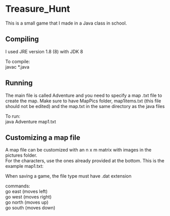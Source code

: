 # Treasure_Hunt
This is a small game that I made in a Java class in school.


## Compiling
I used JRE version 1.8 (8) with JDK 8<br />

To compile:<br />
javac *.java<br />

## Running
The main file is called Adventure and you need to specify a map .txt file to create the map.
Make sure to have MapPics folder, map1items.txt (this file should not be edited) and the map.txt in the same directory as the java files

To run:<br />
java Adventure map1.txt<br />

## Customizing a map file
A map file can be customized with an n x m matrix with images in the pictures folder.<br />
For the characters, use the ones already provided at the bottom. This is the example map1.txt:
  

When saving a game, the file type must have .dat extension<br />

commands:<br />
go east (moves left)<br />
go west (moves right)<br />
go north (moves up)<br />
go south (moves down)<br />
